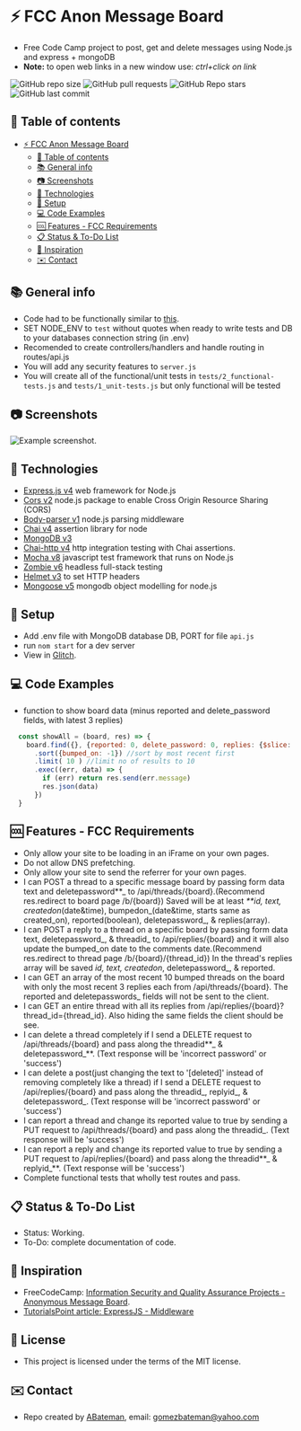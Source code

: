 # :zap: FCC Anon Message Board

* Free Code Camp project to post, get and delete messages using Node.js and express + mongoDB
* **Note:** to open web links in a new window use: _ctrl+click on link_

![GitHub repo size](https://img.shields.io/github/repo-size/AndrewJBateman/fcc-message-board?style=plastic)
![GitHub pull requests](https://img.shields.io/github/issues-pr/AndrewJBateman/fcc-message-board?style=plastic)
![GitHub Repo stars](https://img.shields.io/github/stars/AndrewJBateman/fcc-message-board?style=plastic)
![GitHub last commit](https://img.shields.io/github/last-commit/AndrewJBateman/fcc-message-board?style=plastic)

## :page_facing_up: Table of contents

* [:zap: FCC Anon Message Board](#zap-fcc-anon-message-board)
  * [:page_facing_up: Table of contents](#page_facing_up-table-of-contents)
  * [:books: General info](#books-general-info)
  * [:camera: Screenshots](#camera-screenshots)
  * [:signal_strength: Technologies](#signal_strength-technologies)
  * [:floppy_disk: Setup](#floppy_disk-setup)
  * [:computer: Code Examples](#computer-code-examples)
  * [:cool: Features - FCC Requirements](#cool-features---fcc-requirements)
  * [:clipboard: Status & To-Do List](#clipboard-status--to-do-list)
  * [:clap: Inspiration](#clap-inspiration)
  * [:envelope: Contact](#envelope-contact)

## :books: General info

* Code had to be functionally similar to [this](https://horn-celery.glitch.me/).
* SET NODE_ENV to `test` without quotes when ready to write tests and DB to your databases connection string (in .env)
* Recomended to create controllers/handlers and handle routing in routes/api.js
* You will add any security features to `server.js`
* You will create all of the functional/unit tests in `tests/2_functional-tests.js` and `tests/1_unit-tests.js` but only functional will be tested

## :camera: Screenshots

![Example screenshot](./img/screen.png).

## :signal_strength: Technologies

* [Express.js v4](https://expressjs.com/) web framework for Node.js
* [Cors v2](https://www.npmjs.com/package/cors) node.js package to enable Cross Origin Resource Sharing (CORS)
* [Body-parser v1](https://www.npmjs.com/package/body-parser) node.js parsing middleware
* [Chai v4](https://www.chaijs.com/) assertion library for node
* [MongoDB v3](https://www.mongodb.com/)
* [Chai-http v4](https://www.chaijs.com/plugins/chai-http/) http integration testing with Chai assertions.
* [Mocha v8](https://mochajs.org/) javascript test framework that runs on Node.js
* [Zombie v6](https://www.npmjs.com/package/zombie) headless full-stack testing
* [Helmet v3](https://www.npmjs.com/package/helmet) to set HTTP headers
* [Mongoose v5](https://mongoosejs.com/) mongodb object modelling for node.js

## :floppy_disk: Setup

* Add .env file with MongoDB database DB, PORT for file `api.js`
* run `nom start` for a dev server
* View in [Glitch](https://anon-message-board.glitch.me/).

## :computer: Code Examples

* function to show board data (minus reported and delete_password fields, with latest 3 replies)

```javascript
  const showAll = (board, res) => {
    board.find({}, {reported: 0, delete_password: 0, replies: {$slice: -3} })
      .sort({bumped_on: -1}) //sort by most recent first
      .limit( 10 ) //limit no of results to 10
      .exec((err, data) => {
        if (err) return res.send(err.message)
        res.json(data)
      })
  }
```

## :cool: Features - FCC Requirements

* Only allow your site to be loading in an iFrame on your own pages.
* Do not allow DNS prefetching.
* Only allow your site to send the referrer for your own pages.
* I can POST a thread to a specific message board by passing form data text and deletepassword**_ to /api/threads/{board}.(Recommend res.redirect to board page /b/{board}) Saved will be at least _**id, text, createdon_(date&time), bumpedon_(date&time, starts same as created_on), reported(boolean), deletepassword_, & replies(array).
* I can POST a reply to a thread on a specific board by passing form data text, deletepassword_, & threadid_ to /api/replies/{board} and it will also update the bumped_on date to the comments date.(Recommend res.redirect to thread page /b/{board}/{thread_id}) In the thread's replies array will be saved _id, text, createdon_, deletepassword_, & reported.
* I can GET an array of the most recent 10 bumped threads on the board with only the most recent 3 replies each from /api/threads/{board}. The reported and deletepasswords_ fields will not be sent to the client.
* I can GET an entire thread with all its replies from /api/replies/{board}?thread_id={thread_id}. Also hiding the same fields the client should be see.
* I can delete a thread completely if I send a DELETE request to /api/threads/{board} and pass along the threadid**_ & deletepassword_**. (Text response will be 'incorrect password' or 'success')
* I can delete a post(just changing the text to '[deleted]' instead of removing completely like a thread) if I send a DELETE request to /api/replies/{board} and pass along the threadid_, replyid_, & deletepassword_. (Text response will be 'incorrect password' or 'success')
* I can report a thread and change its reported value to true by sending a PUT request to /api/threads/{board} and pass along the threadid_. (Text response will be 'success')
* I can report a reply and change its reported value to true by sending a PUT request to /api/replies/{board} and pass along the threadid**_ & replyid_**. (Text response will be 'success')
* Complete functional tests that wholly test routes and pass.

## :clipboard: Status & To-Do List

* Status: Working.
* To-Do: complete documentation of code.

## :clap: Inspiration

* FreeCodeCamp: [Information Security and Quality Assurance Projects - Anonymous Message Board](https://www.freecodecamp.org/learn/information-security-and-quality-assurance/information-security-and-quality-assurance-projects/anonymous-message-board).
* [TutorialsPoint article: ExpressJS - Middleware](https://www.tutorialspoint.com/expressjs/expressjs_middleware.htm)

## :file_folder: License

* This project is licensed under the terms of the MIT license.

## :envelope: Contact

* Repo created by [ABateman](https://github.com/AndrewJBateman), email: gomezbateman@yahoo.com
